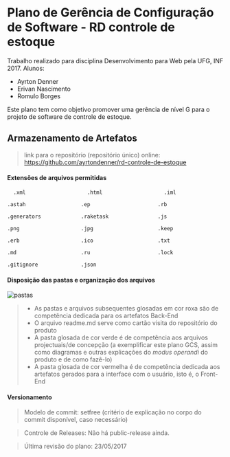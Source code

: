 # Plano de Gerência de Configuração de Software - RD controle de estoque
Trabalho realizado para disciplina Desenvolvimento para Web pela UFG, INF 2017.
Alunos: 
* Ayrton Denner
* Erivan Nascimento
* Romulo Borges
 
Este plano tem como objetivo promover uma gerência de nível G para o projeto de software de controle de estoque.

## Armazenamento de Artefatos


> link para o repositório (repositório único) online: https://github.com/ayrtondenner/rd-controle-de-estoque

#### Extensões de arquivos permitidas
`  .xml                    .html                    .iml`

`.astah                  .ep                      .rb`

`.generators             .raketask                .js`

`.png                    .jpg                     .keep`

`.erb                    .ico                     .txt`

`.md                     .ru                      .lock`

`.gitignore              .json                    `

#### Disposição das pastas e organização dos arquivos
![pastas](http://i.imgur.com/PP2Lhnm.jpg)
> * As pastas e arquivos subsequentes glosadas em cor roxa são de competência dedicada para os artefatos Back-End
> * O arquivo readme.md serve como cartão visita do repositório do produto
> * A pasta glosada de cor verde é de competência aos arquivos projectuais/de concepção (a exemplificar este plano GCS, assim como diagramas e outras explicações do *modus operandi* do produto e de como fazê-lo)
> * A pasta glosada de cor vermelha é de competência dedicada aos artefatos gerados para a interface com o usuário, isto é, o Front-End
#### Versionamento
> Modelo de commit: setfree (critério de explicação no corpo do commit disponível, caso necessário)

> Controle de Releases: Não há public-release ainda.

> Última revisão do plano: 23/05/2017
